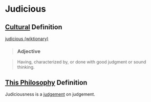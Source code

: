 # Judicious

## [Cultural](./culture.md) Definition

<a href="http://en.wiktionary.org/wiki/judicious" target="_blank">judicious (wiktionary)</a>

> ### Adjective

> Having, characterized by, or done with good judgment or sound thinking.

## [This Philosophy](./this-philosophy.md) Definition

Judiciousness is a [judgement](./judgement.md) on judgement.
